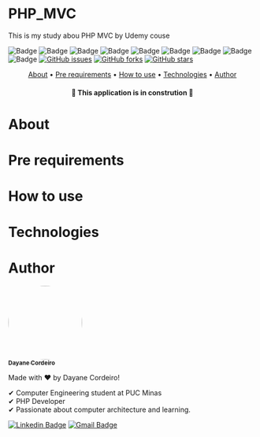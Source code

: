 # PHP_MVC
This is my study abou PHP MVC by Udemy couse

![Badge](https://img.shields.io/badge/PHP-8.0.1-%23777bb4?style=flat)
![Badge](https://img.shields.io/badge/Database-MySQL-%234479a1?style=flat)
![Badge](https://img.shields.io/badge/IDE-VSCODE-%23007acc?style=flat)
![Badge](https://img.shields.io/badge/XAMPP-3.2.4-%23fb7a24?style=flat)
![Badge](https://img.shields.io/badge/Authorization-JWT-%23000000?style=flat)
![Badge](https://img.shields.io/badge/composer-2.0.13-%23885630?style=flat)
![Badge](https://img.shields.io/badge/npm-7.6.3-%23cb3837?style=flat)
![Badge](https://img.shields.io/badge/API_Designer-Insomnia-%235849be?style=flat)
![Badge](https://img.shields.io/badge/SQLyog_Communit-13.1.7-%23007acc?style=flat)
<a href="https://github.com/DayaneCordeiro/PHP_API_REST/issues"><img alt="GitHub issues" src="https://img.shields.io/github/issues/DayaneCordeiro/PHP_API_REST"></a>
<a href="https://github.com/DayaneCordeiro/PHP_API_REST/network"><img alt="GitHub forks" src="https://img.shields.io/github/forks/DayaneCordeiro/PHP_API_REST"></a>
<a href="https://github.com/DayaneCordeiro/PHP_API_REST/stargazers"><img alt="GitHub stars" src="https://img.shields.io/github/stars/DayaneCordeiro/PHP_API_REST"></a>

<p align="center">
    <a href="#about">About</a> •
    <a href="#pre-requirements">Pre requirements</a> • 
    <a href="#how-to-use">How to use</a> • 
    <a href="#technologies">Technologies</a> •
    <a href="#author">Author</a>
</p>

<h4 align="center"> 
	🏁 This application is in constrution 🏁
</h4>

<div id="about">
    <h1>About</h1>
    
</div>

<div id="pre-requirements">
    <h1>Pre requirements</h1>
</div>

<div id="how-to-use">
    <h1>How to use</h1>
</div>

<div id="technologies">
    <h1>Technologies</h1>
</div>

<div id="autho">
    <h1>Author</h1>
    <a href="https://github.com/DayaneCordeiro">
        <img style="border-radius: 100%;" src="https://avatars.githubusercontent.com/u/50596100?v=4" width="150px;" alt=""/>
        <br />
        <sub><b>Dayane Cordeiro</b></sub>
    </a>

Made with ❤️ by Dayane Cordeiro!

✔ Computer Engineering student at PUC Minas<br>
✔ PHP Developer<br>
✔ Passionate about computer architecture and learning.<br>

[![Linkedin Badge](https://img.shields.io/badge/-Dayane-blue?style=flat-square&logo=Linkedin&logoColor=white&link=https://www.linkedin.com/in/dayane-cordeiro-1b761318b/)](https://www.linkedin.com/in/dayane-cordeiro-1b761318b/) 
[![Gmail Badge](https://img.shields.io/badge/-dayane.cordeirogs@gmail.com-c14438?style=flat-square&logo=Gmail&logoColor=white&link=mailto:dayane.cordeirogs@gmail.com)](mailto:dayane.cordeirogs@gmail.com)
</div>

